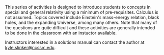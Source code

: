 This series of activities is designed to introduce students to concepts in special and general relativity using a minimum of pre-requisites. Calculus is not assumed. Topics covered include Einstein's mass-energy relation, black holes, and the expanding Universe, among many others. Note that many of the questions are quite difficult and these activities are generally intended to be done in the classroom with an instuctor available.

Instructors interested in a solutions manual can contact the author at kyle.slinker@ncssm.edu.

